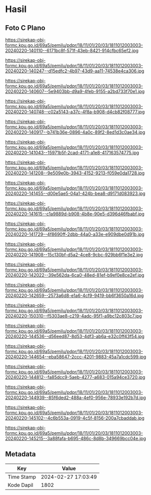 # Hasil

## Foto C Plano

https://sirekap-obj-formc.kpu.go.id/69a5/pemilu/pdpr/18/11/01/20/03/1811012003003-20240220-140110--6171bc8f-571f-43eb-8421-914cfbc65ef2.jpg

https://sirekap-obj-formc.kpu.go.id/69a5/pemilu/pdpr/18/11/01/20/03/1811012003003-20240220-140247--d15edfc2-4b97-43d9-aa11-74538e4ca306.jpg

https://sirekap-obj-formc.kpu.go.id/69a5/pemilu/pdpr/18/11/01/20/03/1811012003003-20240220-140607--5e9403bb-d9a9-4feb-9155-a2bd733f70e1.jpg

https://sirekap-obj-formc.kpu.go.id/69a5/pemilu/pdpr/18/11/01/20/03/1811012003003-20240220-140748--c02a5143-a37c-4f8a-b908-d4cb82f08777.jpg

https://sirekap-obj-formc.kpu.go.id/69a5/pemilu/pdpr/18/11/01/20/03/1811012003003-20240220-140917--b741b36e-0896-4a0c-89f2-8ed1d3c0ae34.jpg

https://sirekap-obj-formc.kpu.go.id/69a5/pemilu/pdpr/18/11/01/20/03/1811012003003-20240220-141043--15971b5f-2cad-4171-a1e8-417163574775.jpg

https://sirekap-obj-formc.kpu.go.id/69a5/pemilu/pdpr/18/11/01/20/03/1811012003003-20240220-141208--9e509e0b-3943-4152-9213-f059e0da1728.jpg

https://sirekap-obj-formc.kpu.go.id/69a5/pemilu/pdpr/18/11/01/20/03/1811012003003-20240220-141455--d00e5ae5-04a1-424b-bea8-d9171d083923.jpg

https://sirekap-obj-formc.kpu.go.id/69a5/pemilu/pdpr/18/11/01/20/03/1811012003003-20240220-141615--c1a9889d-b908-4b8e-90e5-d396d46fbabf.jpg

https://sirekap-obj-formc.kpu.go.id/69a5/pemilu/pdpr/18/11/01/20/03/1811012003003-20240220-141729--4f8690ff-2dbb-44a0-a33e-e909dbe0d91b.jpg

https://sirekap-obj-formc.kpu.go.id/69a5/pemilu/pdpr/18/11/01/20/03/1811012003003-20240220-141908--15c130bf-d5a2-4ce8-9cbc-929bb6f1e3e2.jpg

https://sirekap-obj-formc.kpu.go.id/69a5/pemilu/pdpr/18/11/01/20/03/1811012003003-20240220-142022--39e562da-6ca0-48ed-81ef-b9ef0e8ce2ef.jpg

https://sirekap-obj-formc.kpu.go.id/69a5/pemilu/pdpr/18/11/01/20/03/1811012003003-20240220-142659--2573a6d8-e1a6-4cf9-9419-bb6f3650a16d.jpg

https://sirekap-obj-formc.kpu.go.id/69a5/pemilu/pdpr/18/11/01/20/03/1811012003003-20240220-150310--f5303ae8-c219-4adc-95f1-a9bc12c803c7.jpg

https://sirekap-obj-formc.kpu.go.id/69a5/pemilu/pdpr/18/11/01/20/03/1811012003003-20240220-144536--d56eed87-8d53-4df3-ab6a-e32c0ff43f54.jpg

https://sirekap-obj-formc.kpu.go.id/69a5/pemilu/pdpr/18/11/01/20/03/1811012003003-20240220-144654--eba58647-2ccc-4201-9883-45a7a1cdc599.jpg

https://sirekap-obj-formc.kpu.go.id/69a5/pemilu/pdpr/18/11/01/20/03/1811012003003-20240220-144812--fa85dcc9-5aeb-4277-a683-015a94ce3720.jpg

https://sirekap-obj-formc.kpu.go.id/69a5/pemilu/pdpr/18/11/01/20/03/1811012003003-20240220-144939--85f6ded2-488a-4ef0-956e-78933e192b7d.jpg

https://sirekap-obj-formc.kpu.go.id/69a5/pemilu/pdpr/18/11/01/20/03/1811012003003-20240220-145102--4c6b553a-0919-4c5f-8156-200a7cbaddab.jpg

https://sirekap-obj-formc.kpu.go.id/69a5/pemilu/pdpr/18/11/01/20/03/1811012003003-20240220-145215--3a88fafa-b695-486c-8d8b-349669bcc04e.jpg


## Metadata

| Key        | Value               |
| ---------- | ------------------- |
| Time Stamp | 2024-02-27 17:03:49 |
| Kode Dapil | 1802                |



